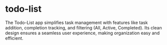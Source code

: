 # todo-list
The Todo-List app simplifies task management with features like task addition, completion tracking, and filtering (All, Active, Completed). Its clean design ensures a seamless user experience, making organization easy and efficient.
